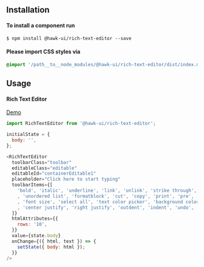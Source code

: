 ## Installation


#### To install a component run
`$ npm install @hawk-ui/rich-text-editor --save`


#### Please import CSS styles via
```scss noeditor
@import '/path__to__node_modules/@hawk-ui/rich-text-editor/dist/index.min.css
```


## Usage


#### Rich Text Editor
[Demo](https://hawk.wallnit.com/#!/RichTextEditor/1)
```js static
import RichTextEditor from '@hawk-ui/rich-text-editor';
```
```js
initialState = {
  body: '',
};

<RichTextEditor
  toolbarClass="toolbar"
  editableClass="editable"
  editableId="containerEditable1"
  placeholder="Click here to start typing"
  toolbarItems={[
    'bold', 'italic', 'underline', 'link', 'unlink', 'strike through', 'ordered list'
    , 'unordered list', 'formatblock', 'cut', 'copy', 'print', 'pre', 'header', 'font family'
    , 'font size', 'select all', 'text color picker', 'background color picker', 'remove format', 'clean', 'divider', 'left justify'
    , 'center justify', 'right justify', 'outdent', 'indent', 'undo', 'redo', 'image'
  ]}
  htmlAttributes={{
    rows: '10',
  }}
  value={state.body}
  onChange={({ html, text }) => {
    setState({ body: html });
  }}
/>
```
